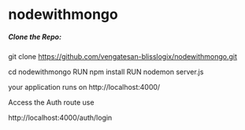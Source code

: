 # nodewithmongo

##### Clone the Repo: #######
git clone https://github.com/vengatesan-blisslogix/nodewithmongo.git

cd nodewithmongo
RUN npm install
RUN nodemon server.js

your application runs on http://localhost:4000/

Access the Auth route use

http://localhost:4000/auth/login
